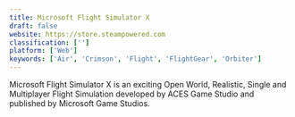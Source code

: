 ```yaml
---
title: Microsoft Flight Simulator X
draft: false 
website: https://store.steampowered.com
classification: ['']
platform: ['Web']
keywords: ['Air', 'Crimson', 'Flight', 'FlightGear', 'Orbiter']
---
```

Microsoft Flight Simulator X is an exciting Open World, Realistic, Single and Multiplayer Flight Simulation developed by ACES Game Studio and published by Microsoft Game Studios.
